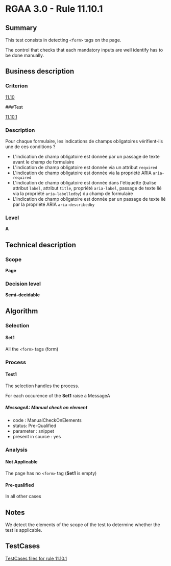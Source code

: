 # RGAA 3.0 -  Rule 11.10.1

## Summary

This test consists in detecting `<form>` tags on the page.

The control that checks that each mandatory inputs are well identify has to be done manually.

## Business description

### Criterion

[11.10](http://disic.github.io/rgaa_referentiel_en/RGAA3.0_Criteria_English_version_v1.html#crit-11-10)

###Test

[11.10.1](http://disic.github.io/rgaa_referentiel_en/RGAA3.0_Criteria_English_version_v1.html#test-11-10-1)

### Description

Pour chaque formulaire, les indications de champs obligatoires v&eacute;rifient-ils une de ces conditions ? 
 
 * L'indication de champ obligatoire est donn&eacute;e par un passage de texte avant le champ de formulaire 
 * L'indication de champ obligatoire est donn&eacute;e via un attribut `required` 
 * L'indication de champ obligatoire est donn&eacute;e via la propri&eacute;t&eacute; ARIA `aria-required` 
 * L'indication de champ obligatoire est donn&eacute;e dans l'&eacute;tiquette (balise attribut `label`, attribut `title`, propri&eacute;t&eacute; `aria-label`, passage de texte li&eacute; via la propri&eacute;t&eacute; `aria-labelledby`) du champ de formulaire 
 * L'indication de champ obligatoire est donn&eacute;e par un passage de texte li&eacute; par la propri&eacute;t&eacute; ARIA `aria-describedby` 


### Level

**A**

## Technical description

### Scope

**Page**

### Decision level

**Semi-decidable**

## Algorithm

### Selection

#### Set1

All the `<form>` tags (form)

### Process

#### Test1

The selection handles the process.

For each occurence of the **Set1** raise a MessageA

##### MessageA: Manual check on element

-   code : ManualCheckOnElements
-   status: Pre-Qualified
-   parameter : snippet
-   present in source : yes

### Analysis

#### Not Applicable

The page has no `<form>` tag (**Set1** is empty)

#### Pre-qualified

In all other cases

## Notes

We detect the elements of the scope of the test to determine whether the
test is applicable.



##  TestCases 

[TestCases files for rule 11.10.1](https://github.com/Asqatasun/Asqatasun/tree/master/rules/rules-rgaa3.0/src/test/resources/testcases/rgaa30/Rgaa30Rule111001/) 


